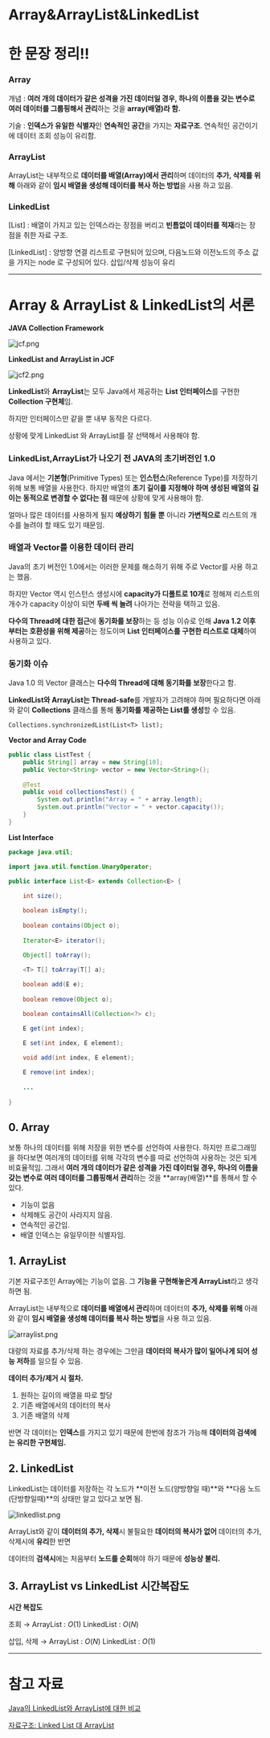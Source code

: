 # Array&ArrayList&LinkedList

# 한 문장 정리‼️

### Array

개념 : **여러 개의 데이터가 같은 성격을 가진 데이터일 경우, 하나의 이름을 갖는 변수로 여러 데이터를 그룹핑해서 관리**하는 것을 **array(배열)라 함.**

기술 : **인덱스가 유일한 식별자**인 **연속적인 공간**을 가지는 **자료구조**. 연속적인 공간이기에 데이터 조회 성능이 유리함.

### ArrayList

ArrayList는 내부적으로 **데이터를 배열(Array)에서 관리**하며 데이터의 **추가, 삭제를 위해** 아래와 같이 **임시 배열을 생성해 데이터를 복사 하는 방법**을 사용 하고 있음.

### LinkedList

[List] : 배열이 가지고 있는 인덱스라는 장점을 버리고 **빈틈없이 데이터를 적재**라는 장점을 취한 자료 구조.

[LinkedList] : 양방향 연결 리스트로 구현되어 있으며, 다음노드와 이전노드의 주소 값을 가지는 node 로 구성되어 있다. 삽입/삭제 성능이 유리

---

# Array & ArrayList & LinkedList의 서론

**JAVA Collection Framework**

![jcf.png](./image/jcf.png)

**LinkedList and ArrayList in JCF**

![jcf2.png](./image/jcf2.png)

**LinkedList**와 **ArrayList**는 모두 Java에서 제공하는 **List 인터페이스**를 구현한 **Collection 구현체**임.

하지만 인터페이스만 같을 뿐 내부 동작은 다르다.

상황에 맞게 LinkedList 와 ArrayList를 잘 선택해서 사용해야 함. 

### LinkedList,ArrayList가 나오기 전 JAVA의 초기버전인 1.0

Java 에서는 **기본형**(Primitive Types) 또는 **인스턴스**(Reference Type)를 저장하기 위해 보통 배열을 사용한다. 하지만 배열의 **초기 길이를 지정해야 하며 생성된 배열의 길이는 동적으로 변경할 수 없다는 점** 때문에 상황에 맞게 사용해야 함.

얼마나 많은 데이터를 사용하게 될지 **예상하기** **힘들** **뿐** 아니라 **가변적으로** 리스트의 개수를 늘려야 할 때도 있기 때문임.

### 배열과 Vector를 이용한 데이터 관리

Java의 초기 버전인 1.0에서는 이러한 문제를 해소하기 위해 주로 Vector를 사용 하고는 했음. 

하지만 Vector 역시 인스턴스 생성시에 **capacity가 디폴트로 10개**로 정해져 리스트의 개수가 capacity 이상이 되면 **두배 씩 늘려** 나아가는 전략을 택하고 있음.

**다수의 Thread에 대한 접근**에 **동기화를 보장**하는 등 성능 이슈로 인해 **Java 1.2 이후 부터는 호환성을 위해 제공**하는 정도이며 **List 인터페이스를 구현한 리스트로 대체**하여 사용하고 있다.

### 동기화 이슈

Java 1.0 의 Vector 클래스는 **다수의 Thread에 대해 동기화를 보장**한다고 함.

**LinkedList와 ArrayList는 Thread-safe**를 개발자가 고려해야 하며 필요하다면 아래와 같이 **Collections** 클래스를 통해 **동기화를 제공하는 List를 생성**할 수 있음.

`Collections.synchronizedList(List<T> list);`

**Vector and Array Code**

```java
public class ListTest {
	public String[] array = new String[10];
	public Vector<String> vector = new Vector<String>();
	
	@Test
	public void collectionsTest() {
		System.out.println("Array = " + array.length);
		System.out.println("Vector = " + vector.capacity());
	}
}
```

**List Interface** 

```java
package java.util;

import java.util.function.UnaryOperator;

public interface List<E> extends Collection<E> {
    
    int size();

    boolean isEmpty();
    
    boolean contains(Object o);
   
    Iterator<E> iterator();
    
    Object[] toArray();

    <T> T[] toArray(T[] a);

    boolean add(E e);
    
    boolean remove(Object o);

    boolean containsAll(Collection<?> c);

    E get(int index);
   
    E set(int index, E element);

    void add(int index, E element);

    E remove(int index);
    
    ...
 
}
```

## 0. Array

보통 하나의 데이터를 위해 저장을 위한 변수를 선언하여 사용한다. 하지만 프로그래밍을 하다보면 여러개의 데이터를 위해 각각의 변수를 따로 선언하여 사용하는 것은 되게 비효율적임. 그래서 **여러 개의 데이터가 같은 성격을 가진 데이터일 경우, 하나의 이름을 갖는 변수로 여러 데이터를 그룹핑해서 관리**하는 것을 **array(배열)**를 통해서 할 수 있다. 

- 기능이 없음
- 삭제해도 공간이 사라지지 않음.
- 연속적인 공간임.
- 배열 인덱스는 유일무이한 식별자임.

## 1. ArrayList

기본 자료구조인 Array에는 기능이 없음. 그 **기능을 구현해놓은게 ArrayList**라고 생각하면 됨.

ArrayList는 내부적으로 **데이터를 배열에서 관리**하며 데이터의 **추가, 삭제를 위해** 아래와 같이 **임시 배열을 생성해 데이터를 복사 하는 방법**을 사용 하고 있음.

![arraylist.png](./image/arraylist.png)

대량의 자료를 추가/삭제 하는 경우에는 그만큼 **데이터의 복사가 많이 일어나게 되어 성능 저하**를 일으킬 수 있음.

**데이터 추가/제거 시 절차.** 

1. 원하는 길이의 배열을 따로 할당
2. 기존 배열에서의 데이터의 복사 
3. 기존 배열의 삭제

반면 각 데이터는 **인덱스**를 가지고 있기 때문에 한번에 참조가 가능해 **데이터의 검색에는 유리한 구현체임.**

## 2. LinkedList

 LinkedList는 데이터를 저장하는 각 노드가 **이전 노드(양방향일 때)**와 **다음 노드(단방향일때)**의 상태만 알고 있다고 보면 됨.

![linkedlist.png](./image/linkedlist.png)

ArrayList와 같이 **데이터의 추가, 삭제**시 불필요한 **데이터의 복사가 없어** 데이터의 추가, 삭제시에 **유리**한 반면

데이터의 **검색시**에는 처음부터 **노드를 순회**해야 하기 때문에 **성능상 불리.**

## 3. ArrayList vs LinkedList 시간복잡도

**시간 복잡도** 

조회 → ArrayList : $O(1)$ LinkedList : $O(N)$

삽입, 삭제 → ArrayList : $O(N)$ LinkedList : $O(1)$

---

# 참고 자료

[Java의 LinkedList와 ArrayList에 대한 비교](https://www.holaxprogramming.com/2014/02/12/java-list-interface/)

[자료구조: Linked List 대 ArrayList](https://www.nextree.co.kr/p6506/)